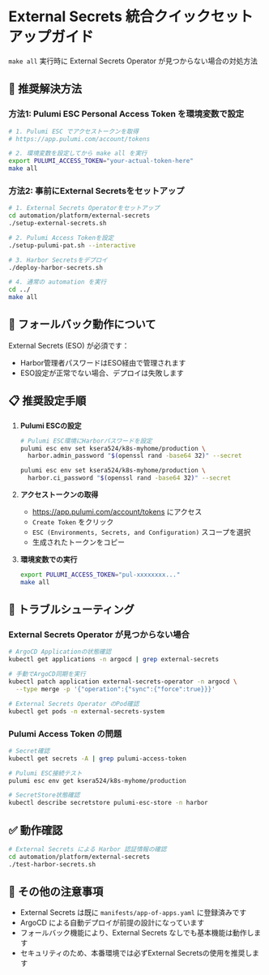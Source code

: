 # External Secrets 統合クイックセットアップガイド

`make all` 実行時に External Secrets Operator が見つからない場合の対処方法

## 🎯 推奨解決方法

### 方法1: Pulumi ESC Personal Access Token を環境変数で設定

```bash
# 1. Pulumi ESC でアクセストークンを取得
# https://app.pulumi.com/account/tokens

# 2. 環境変数を設定してから make all を実行
export PULUMI_ACCESS_TOKEN="your-actual-token-here"
make all
```

### 方法2: 事前にExternal Secretsをセットアップ

```bash
# 1. External Secrets Operatorをセットアップ
cd automation/platform/external-secrets
./setup-external-secrets.sh

# 2. Pulumi Access Tokenを設定
./setup-pulumi-pat.sh --interactive

# 3. Harbor Secretsをデプロイ
./deploy-harbor-secrets.sh

# 4. 通常の automation を実行
cd ../
make all
```

## 🔧 フォールバック動作について

External Secrets (ESO) が必須です：

- Harbor管理者パスワードはESO経由で管理されます
- ESO設定が正常でない場合、デプロイは失敗します

## 📋 推奨設定手順

1. **Pulumi ESCの設定**
   ```bash
   # Pulumi ESC環境にHarborパスワードを設定
   pulumi esc env set ksera524/k8s-myhome/production \
     harbor.admin_password "$(openssl rand -base64 32)" --secret
   
   pulumi esc env set ksera524/k8s-myhome/production \
     harbor.ci_password "$(openssl rand -base64 32)" --secret
   ```

2. **アクセストークンの取得**
   - https://app.pulumi.com/account/tokens にアクセス
   - `Create Token` をクリック
   - `ESC (Environments, Secrets, and Configuration)` スコープを選択
   - 生成されたトークンをコピー

3. **環境変数での実行**
   ```bash
   export PULUMI_ACCESS_TOKEN="pul-xxxxxxxx..."
   make all
   ```

## 🚨 トラブルシューティング

### External Secrets Operator が見つからない場合

```bash
# ArgoCD Applicationの状態確認
kubectl get applications -n argocd | grep external-secrets

# 手動でArgoCD同期を実行
kubectl patch application external-secrets-operator -n argocd \
  --type merge -p '{"operation":{"sync":{"force":true}}}'

# External Secrets Operator のPod確認
kubectl get pods -n external-secrets-system
```

### Pulumi Access Token の問題

```bash
# Secret確認
kubectl get secrets -A | grep pulumi-access-token

# Pulumi ESC接続テスト
pulumi esc env get ksera524/k8s-myhome/production

# SecretStore状態確認
kubectl describe secretstore pulumi-esc-store -n harbor
```

## ✅ 動作確認

```bash
# External Secrets による Harbor 認証情報の確認
cd automation/platform/external-secrets
./test-harbor-secrets.sh
```

## 📝 その他の注意事項

- External Secrets は既に `manifests/app-of-apps.yaml` に登録済みです
- ArgoCD による自動デプロイが前提の設計になっています
- フォールバック機能により、External Secrets なしでも基本機能は動作します
- セキュリティのため、本番環境では必ずExternal Secretsの使用を推奨します